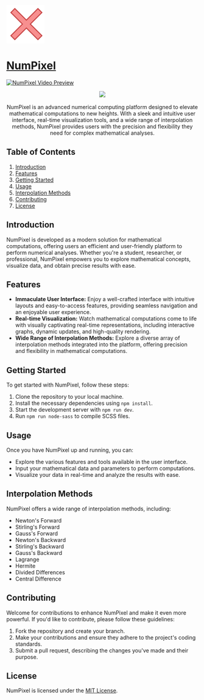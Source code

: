 <a href="https://numpixel.vercel.app">
<img src="public/logo.png" alt="NumPixel Logo" width="100" height="100"/>
</a>   
<a href="https://numpixel.vercel.app"><h1>NumPixel</h1></a>
</div>

[![NumPixel Video Preview](https://pouch.jumpshare.com/preview/z_S53dQaUasbEQYg_ZEiKNMi51g2n7EnWM2qo2li_z_hP3fLO-9khWtgQch2BWpfGsjSzVRkpjGr0b9I2RA69oNWdg7jAL3iRsI57ZG3NLE)](https://pouch.jumpshare.com/preview/z_S53dQaUasbEQYg_ZEiKNMi51g2n7EnWM2qo2li_z_hP3fLO-9khWtgQch2BWpfGsjSzVRkpjGr0b9I2RA69oNWdg7jAL3iRsI57ZG3NLE)

<div align="center">
    <img src="https://skillicons.dev/icons?i=react,javascript,vite,scss" /><br>
  <p>
    NumPixel is an advanced numerical computing platform designed to elevate mathematical computations to new heights. With a sleek and intuitive user interface, real-time visualization tools, and a wide range of interpolation methods, NumPixel provides users with the precision and flexibility they need for complex mathematical analyses.
  </p>
</div>

## Table of Contents
1. [Introduction](#introduction)
2. [Features](#features)
3. [Getting Started](#getting-started)
4. [Usage](#usage)
5. [Interpolation Methods](#interpolation-methods)
6. [Contributing](#contributing)
7. [License](#license)

## Introduction
NumPixel is developed as a modern solution for mathematical computations, offering users an efficient and user-friendly platform to perform numerical analyses. Whether you're a student, researcher, or professional, NumPixel empowers you to explore mathematical concepts, visualize data, and obtain precise results with ease.

## Features
- **Immaculate User Interface:** Enjoy a well-crafted interface with intuitive layouts and easy-to-access features, providing seamless navigation and an enjoyable user experience.
- **Real-time Visualization:** Watch mathematical computations come to life with visually captivating real-time representations, including interactive graphs, dynamic updates, and high-quality rendering.
- **Wide Range of Interpolation Methods:** Explore a diverse array of interpolation methods integrated into the platform, offering precision and flexibility in mathematical computations.

## Getting Started
To get started with NumPixel, follow these steps:
1. Clone the repository to your local machine.
2. Install the necessary dependencies using `npm install`.
3. Start the development server with `npm run dev`.
4. Run `npm run node-sass` to compile SCSS files.

## Usage
Once you have NumPixel up and running, you can:
- Explore the various features and tools available in the user interface.
- Input your mathematical data and parameters to perform computations.
- Visualize your data in real-time and analyze the results with ease.

## Interpolation Methods
NumPixel offers a wide range of interpolation methods, including:
- Newton's Forward
- Stirling's Forward
- Gauss's Forward
- Newton's Backward
- Stirling's Backward
- Gauss's Backward
- Lagrange
- Hermite
- Divided Differences
- Central Difference

## Contributing
Welcome for contributions to enhance NumPixel and make it even more powerful. If you'd like to contribute, please follow these guidelines:
1. Fork the repository and create your branch.
2. Make your contributions and ensure they adhere to the project's coding standards.
3. Submit a pull request, describing the changes you've made and their purpose.

## License
NumPixel is licensed under the [MIT License](LICENSE).
